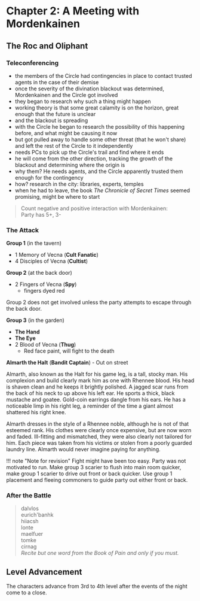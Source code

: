 # Chapter 2: A Meeting with Mordenkainen

## The Roc and Oliphant

### Teleconferencing

- the members of the Circle had contingencies in place to contact trusted agents in the case of their demise
- once the severity of the divination blackout was determined, Mordenkainen and the Circle got involved
- they began to research why such a thing might happen
- working theory is that some great calamity is on the horizon, great enough that the future is unclear
- and the blackout is spreading
- with the Circle he began to research the possibility of this happening before, and what might be causing it now
- but got pulled away to handle some other threat (that he won't share) and left the rest of the Circle to it independently
- needs PCs to pick up the Circle's trail and find where it ends
- he will come from the other direction, tracking the growth of the blackout and determining where the origin is
- why them? He needs agents, and the Circle apparently trusted them enough for the contingency
- how? research in the city: libraries, experts, temples
- when he had to leave, the book *The Chronicle of Secret Times* seemed promising, might be where to start

> Count negative and positive interaction with Mordenkainen:  
    Party has 5+, 3-


### The Attack

**Group 1** (in the tavern)  

- 1 Memory of Vecna (**Cult Fanatic**)
- 4 Disciples of Vecna (**Cultist**)

**Group 2** (at the back door)

- 2 Fingers of Vecna (**Spy**)
  - fingers dyed red

Group 2 does not get involved unless the party attempts to escape through the back door.  

**Group 3** (in the garden)

- **The Hand**
- **The Eye**
- 2 Blood of Vecna (**Thug**)
  - Red face paint, will fight to the death

**Almarth the Halt** (**Bandit Captain**) - Out on street  

Almarth, also known as the Halt for his game leg, is a tall, stocky man. His complexion and build clearly mark him as one with Rhennee blood. His head is shaven clean and he keeps it brightly polished. A jagged scar runs from the back of his neck to up above his left ear. He sports a thick, black mustache and goatee. Gold-coin earrings dangle from his ears. He has a noticeable limp in his right leg, a reminder of the time a giant almost shattered his right knee.  

Almarth dresses in the style of a Rhennee noble, although he is not of that esteemed rank. His clothes were clearly once expensive, but are now worn and faded. Ill-fitting and mismatched, they were also clearly not tailored for him. Each piece was taken from his victims or stolen from a poorly guarded laundry line. Almarth would never imagine paying for anything.  

!!! note "Note for revision"
    Fight might have been too easy. Party was not motivated to run.
    Make group 3 scarier to flush into main room quicker, make group 1 scarier to drive out front or back quicker.
    Use group 1 placement and fleeing commoners to guide party out either front or back.


### After the Battle

> dalvlos  
    eurich'banhk  
    hiiacsh  
    lonte  
    maelfuer  
    tomke  
    cirnag  
    *Recite but one word from the Book of Pain and only if you must.*


## Level Advancement

The characters advance from 3rd to 4th level after the events of the night come to a close.
